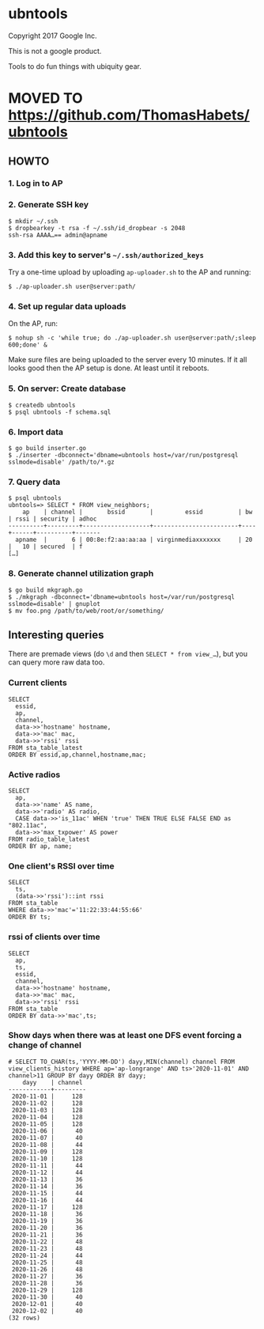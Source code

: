 # ubntools

Copyright 2017 Google Inc.

This is not a google product.

Tools to do fun things with ubiquity gear.

# MOVED TO https://github.com/ThomasHabets/ubntools

## HOWTO

### 1. Log in to AP

### 2. Generate SSH key

```
$ mkdir ~/.ssh
$ dropbearkey -t rsa -f ~/.ssh/id_dropbear -s 2048
ssh-rsa AAAA…== admin@apname
```

### 3. Add this key to server's `~/.ssh/authorized_keys`

Try a one-time upload by uploading `ap-uploader.sh` to the AP and running:
```
$ ./ap-uploader.sh user@server:path/
```

### 4. Set up regular data uploads

On the AP, run:
```
$ nohup sh -c 'while true; do ./ap-uploader.sh user@server:path/;sleep 600;done' &
```

Make sure files are being uploaded to the server every 10 minutes. If it all
looks good then the AP setup is done. At least until it reboots.

### 5. On server: Create database

```
$ createdb ubntools
$ psql ubntools -f schema.sql
```

### 6. Import data

```
$ go build inserter.go
$ ./inserter -dbconnect='dbname=ubntools host=/var/run/postgresql sslmode=disable' /path/to/*.gz
```

### 7. Query data

```
$ psql ubntools
ubntools=> SELECT * FROM view_neighbors;
    ap    | channel |       bssid       |         essid          | bw | rssi | security | adhoc
----------+---------+-------------------+------------------------+----+------+----------+-------
  apname  |       6 | 00:8e:f2:aa:aa:aa | virginmediaxxxxxxx     | 20 |   10 | secured  | f
[…]
```

### 8. Generate channel utilization graph

```
$ go build mkgraph.go
$ ./mkgraph -dbconnect='dbname=ubntools host=/var/run/postgresql sslmode=disable' | gnuplot
$ mv foo.png /path/to/web/root/or/something/
```

## Interesting queries

There are premade views (do `\d` and then `SELECT * from view_…`),
but you can query more raw data too.

### Current clients
```
SELECT
  essid,
  ap,
  channel,
  data->>'hostname' hostname,
  data->>'mac' mac,
  data->>'rssi' rssi
FROM sta_table_latest
ORDER BY essid,ap,channel,hostname,mac;
```

### Active radios
```
SELECT
  ap,
  data->>'name' AS name,
  data->>'radio' AS radio,
  CASE data->>'is_11ac' WHEN 'true' THEN TRUE ELSE FALSE END as "802.11ac",
  data->>'max_txpower' AS power
FROM radio_table_latest
ORDER BY ap, name;
```

### One client's RSSI over time
```
SELECT
  ts,
  (data->>'rssi')::int rssi
FROM sta_table
WHERE data->>'mac'='11:22:33:44:55:66'
ORDER BY ts;
```

### rssi of clients over time
```
SELECT
  ap,
  ts,
  essid,
  channel,
  data->>'hostname' hostname,
  data->>'mac' mac,
  data->>'rssi' rssi
FROM sta_table
ORDER BY data->>'mac',ts;
```

### Show days when there was at least one DFS event forcing a change of channel

```
# SELECT TO_CHAR(ts,'YYYY-MM-DD') dayy,MIN(channel) channel FROM view_clients_history WHERE ap='ap-longrange' AND ts>'2020-11-01' AND channel>11 GROUP BY dayy ORDER BY dayy;
    dayy    | channel 
------------+---------
 2020-11-01 |     128
 2020-11-02 |     128
 2020-11-03 |     128
 2020-11-04 |     128
 2020-11-05 |     128
 2020-11-06 |      40
 2020-11-07 |      40
 2020-11-08 |      44
 2020-11-09 |     128
 2020-11-10 |     128
 2020-11-11 |      44
 2020-11-12 |      44
 2020-11-13 |      36
 2020-11-14 |      36
 2020-11-15 |      44
 2020-11-16 |      44
 2020-11-17 |     128
 2020-11-18 |      36
 2020-11-19 |      36
 2020-11-20 |      36
 2020-11-21 |      36
 2020-11-22 |      48
 2020-11-23 |      48
 2020-11-24 |      44
 2020-11-25 |      48
 2020-11-26 |      48
 2020-11-27 |      36
 2020-11-28 |      36
 2020-11-29 |     128
 2020-11-30 |      40
 2020-12-01 |      40
 2020-12-02 |      40
(32 rows)
```
